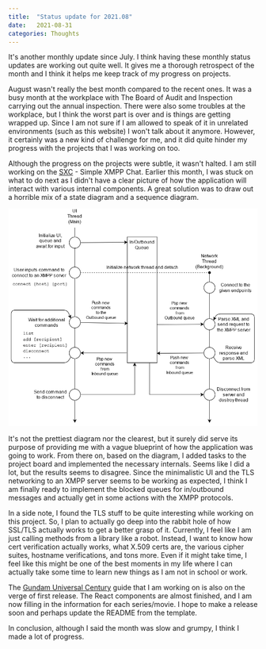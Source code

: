 ```yaml
---
title:  "Status update for 2021.08"
date:   2021-08-31
categories: Thoughts
---
```


It's another monthly update since July.
I think having these monthly status updates are working out quite well.
It gives me a thorough retrospect of the month and I think it helps me keep track of my progress on projects.

August wasn't really the best month compared to the recent ones.
It was a busy month at the workplace with The Board of Audit and Inspection carrying out the annual inspection.
There were also some troubles at the workplace, but I think the worst part is over and is things are getting wrapped up.
Since I am not sure if I am allowed to speak of it in unrelated environments (such as this website) I won't talk about it anymore.
However, it certainly was a new kind of challenge for me, and it did quite hinder my progress with the projects that I was working on too.

Although the progress on the projects were subtle, it wasn't halted.
I am still working on the [SXC](https://github.com/thinkty/sxc) - Simple XMPP Chat.
Earlier this month, I was stuck on what to do next as I didn't have a clear picture of how the application will interact with various internal components.
A great solution was to draw out a horrible mix of a state diagram and a sequence diagram.

![diagram](https://raw.githubusercontent.com/thinkty/sxc/main/flowchart.png)

It's not the prettiest diagram nor the clearest, but it surely did serve its purpose of providing me with a vague blueprint of how the application was going to work.
From there on, based on the diagram, I added tasks to the project board and implemented the necessary internals.
Seems like I did a lot, but the results seems to disagree.
Since the minimalistic UI and the TLS networking to an XMPP server seems to be working as expected, I think I am finally ready to implement the blocked queues for in/outbound messages and actually get in some actions with the XMPP protocols.

In a side note, I found the TLS stuff to be quite interesting while working on this project.
So, I plan to actually go deep into the rabbit hole of how SSL/TLS actually works to get a better grasp of it.
Currently, I feel like I am just calling methods from a library like a robot.
Instead, I want to know how cert verification actually works, what X.509 certs are, the various cipher suites, hostname verifications, and tons more.
Even if it might take time, I feel like this might be one of the best moments in my life where I can actually take some time to learn new things as I am not in school or work.

The [Gundam Universal Century](https://github.com/thinkty/gundam-uc) guide that I am working on is also on the verge of first release.
The React components are almost finished, and I am now filling in the information for each series/movie.
I hope to make a release soon and perhaps update the README from the template.

In conclusion, although I said the month was slow and grumpy, I think I made a lot of progress.
